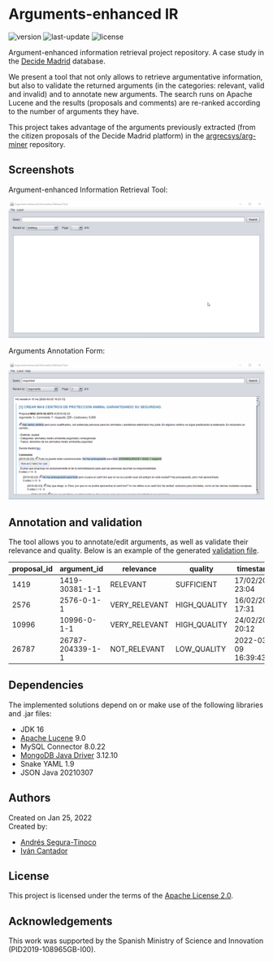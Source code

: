 # Arguments-enhanced IR
![version](https://img.shields.io/badge/version-0.9.18-blue)
![last-update](https://img.shields.io/badge/last_update-3/10/2022-orange)
![license](https://img.shields.io/badge/license-Apache_2.0-brightgreen)

Argument-enhanced information retrieval project repository. A case study in the <a href="https://decide.madrid.es" target="_blank">Decide Madrid</a> database.

We present a tool that not only allows to retrieve argumentative information, but also to validate the returned arguments (in the categories: relevant, valid and invalid) and to annotate new arguments. The search runs on Apache Lucene and the results (proposals and comments) are re-ranked according to the number of arguments they have.

This project takes advantage of the arguments previously extracted (from the citizen proposals of the Decide Madrid platform) in the <a  href="https://github.com/argrecsys/arg-miner" target="_blank">argrecsys/arg-miner</a> repository.

## Screenshots
Argument-enhanced Information Retrieval Tool:

![arg-ir-gui-main](https://raw.githubusercontent.com/argrecsys/arg-enhanced-ir/main/images/gui-main.gif)

Arguments Annotation Form:

![arg-ir-gui-annotation](https://raw.githubusercontent.com/argrecsys/arg-enhanced-ir/main/images/gui-annotation.gif)

## Annotation and validation
The tool allows you to annotate/edit arguments, as well as validate their relevance and quality.
Below is an example of the generated <a href="https://github.com/argrecsys/arg-enhanced-ir/blob/main/data/results/labels.csv" target="_blank">validation file</a>.

| proposal_id | argument_id | relevance | quality | timestamp | username |
| ----------- | ----------- | --------- | ------- | --------- | -------- |
| 1419 | 1419-30381-1-1 | RELEVANT | SUFFICIENT | 17/02/2022 23:04 | andres.segura |
| 2576 | 2576-0-1-1 | VERY_RELEVANT | HIGH_QUALITY | 16/02/2022 17:31 | andres.segura |
| 10996 | 10996-0-1-1 | VERY_RELEVANT | HIGH_QUALITY | 24/02/2022 20:12 | andres.segura |
| 26787 | 26787-204339-1-1 | NOT_RELEVANT | LOW_QUALITY | 2022-03-09 16:39:43 | andres.segura |

## Dependencies
The implemented solutions depend on or make use of the following libraries and .jar files:
- JDK 16
- <a href="https://lucene.apache.org/" target="_blank">Apache Lucene</a> 9.0
- MySQL Connector 8.0.22
- <a href="https://mongodb.github.io/mongo-java-driver/" target="_blank">MongoDB Java Driver</a> 3.12.10
- Snake YAML 1.9
- JSON Java 20210307

## Authors
Created on Jan 25, 2022  
Created by:
- <a href="https://github.com/ansegura7" target="_blank">Andrés Segura-Tinoco</a>
- <a href="http://arantxa.ii.uam.es/~cantador/" target="_blank">Iv&aacute;n Cantador</a>

## License
This project is licensed under the terms of the <a href="https://github.com/argrecsys/arg-enhanced-ir/blob/main/LICENSE">Apache License 2.0</a>.

## Acknowledgements
This work was supported by the Spanish Ministry of Science and Innovation (PID2019-108965GB-I00).
